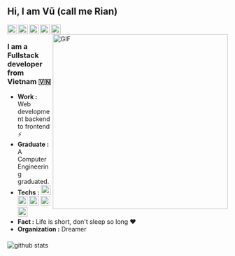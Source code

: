 ## Hi, I am Vũ (call me Rian)

<a href="https://twitter.com/vyquocvu">
  <img align="left" alt="Vu's Twitter" width="22px" src="https://cdn.jsdelivr.net/npm/simple-icons@v3/icons/twitter.svg" />
</a>
<a href="https://www.linkedin.com/in/vyquocvu/">
  <img align="left" alt="Vu's Linkdein" width="22px" src="https://cdn.jsdelivr.net/npm/simple-icons@v3/icons/linkedin.svg" />
</a>
<a href="https://github.com/vyquocvu">
  <img align="left" alt="Vu's Github" width="22px" src="https://cdn.jsdelivr.net/npm/simple-icons@v3/icons/github.svg" />
</a>
<a href="https://t.me/vyquocvu">
  <img align="left" alt="Vu's Telegram" width="22px" src="https://cdn.jsdelivr.net/npm/simple-icons@v3/icons/telegram.svg" />
</a>
<a href="mailto:vyquocvu@gmail.com">
  <img align="left" alt="Vu's mail" width="22px" src="https://cdn.jsdelivr.net/npm/simple-icons@v3/icons/gmail.svg" />
</a>
<br />
<img align="right" alt="GIF" width="400px" src="https://storage.googleapis.com/gweb-uniblog-publish-prod/original_images/Social_dino_with_hat.gif" />

### I am a Fullstack developer from Vietnam 🇻🇳
-  **Work :** Web development backend to frontend :zap:
-  **Graduate :** A Computer Engineering graduated. 
-  **Techs :** <img alt="html" width="22px" src="https://cdn.jsdelivr.net/npm/simple-icons@v3/icons/ruby.svg" />  <img alt="html" width="22px" src="https://cdn.jsdelivr.net/npm/simple-icons@v3/icons/javascript.svg" />  <img alt="html" width="22px" src="https://cdn.jsdelivr.net/npm/simple-icons@v3/icons/css3.svg" />  <img alt="html" width="22px" src="https://cdn.jsdelivr.net/npm/simple-icons@v3/icons/html5.svg" /> <img alt="html" width="22px" src="https://cdn.jsdelivr.net/npm/simple-icons@v3/icons/linux.svg" />
-  **Fact :** Life is short, don't sleep so long :heart: 
-  **Organization :** Dreamer

####

![github stats](https://github-readme-stats.vercel.app/api?username=vyquocvu&hide=%5B%22contribs%22,%22issues%22%5D&hide_title=true&show_icons=true)
